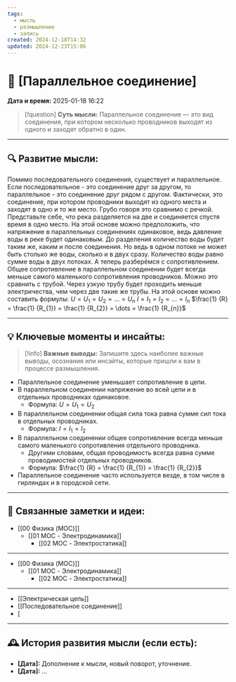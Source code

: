 ```yaml
---
tags:
  - мысль
  - размышление
  - запись
created: 2024-12-18T14:32
updated: 2024-12-23T15:06
---
```


# 💭  [Параллельное соединение]

**Дата и время:** 2025-01-18 16:22

> [!question] **Суть мысли:**
> Параллельное соединение — это вид соединения, при котором несколько проводников выходят из одного и заходят обратно в один.

---

## 🔍 Развитие мысли:

Помимо последовательного соединения, существует и параллельное. Если последовательное - это соединение друг за другом, то параллельное - это соединение друг рядом с другом. Фактически, это соединение, при котором проводники выходят из одного места и заходят в одно и то же место. 
Грубо говоря это сравнимо с речкой. Представьте себе, что река разделяется на две и соединяется спустя время в одно место.
На этой основе можно предположить, что напряжение в параллельных соединениях одинаковое, ведь давление воды в реке будет одинаковым.
До разделения количество воды будет таким же, каким и после соединения. Но ведь в одном потоке не может быть столько же воды, сколько и в двух сразу. Количество воды равно сумме воды в двух потоках.
А теперь разберёмся с сопротивлением. Общее сопротивление в параллельном соединении будет всегда меньше самого маленького сопротивления проводников. Можно это сравнить с трубой. Через узкую трубу будет проходить меньше электричества, чем через две такие же трубы.
На этой основе можно составить формулы:
$U = U_{1} = U_{2} = \dots = U_{n}$
$I = I_{1} = I_{2} = \dots = I_{n}$
$\frac{1} {R} = \frac{1} {R_{1}} = \frac{1} {R_{2}} = \dots = \frac{1} {R_{n}}$

---

## 💡 Ключевые моменты и инсайты:

> [!info] **Важные выводы:**
> Запишите здесь наиболее важные выводы, осознания или инсайты, которые пришли к вам в процессе размышления.

- Параллельное соединение уменьшает сопротивление в цепи.
- В параллельном соединении напряжение во всей цепи и в отдельных проводниках одинаковое.
	- Формула: $U = U_{1} = U_{2}$
- В параллельном соединении общая сила тока равна сумме сил тока в отдельных проводниках.
	- Формула: $I = I_{1} = I_{2}$
- В параллельном соединении общее сопротивление всегда меньше самого маленького сопротивления отдельного проводника.
	- Другими словами, общая проводимость всегда равна сумме проводимостей отдельных проводников.
	- Формула: $\frac{1} {R} = \frac{1} {R_{1}} = \frac{1} {R_{2}}$
- Параллельное соединение часто используется везде, в том числе в гирляндах и в городской сети.

---

## 🔄 Связанные заметки и идеи:

- [[00 Физика (MOC)]]
	- [[01 MOC - Электродинамика]]
		- [[02 MOC - Электростатика]]

- - -

- [[00 Физика (MOC)]]
	- [[01 MOC - Электродинамика]]
		- [[02 MOC - Электростатика]]

- - -

- [[Электрическая цепь]]
- [[Последовательное соединение]]
- [

---

## 🕰️ История развития мысли (если есть):

* **[Дата]:**  Дополнение к мысли, новый поворот, уточнение.
* **[Дата]:**  ...